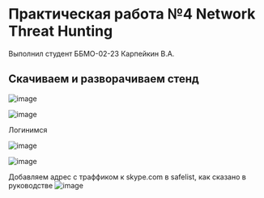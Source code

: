 # Практическая работа №4 Network Threat Hunting

Выполнил студент ББМО-02-23 Карпейкин В.А.

## Скачиваем и разворачиваем стенд
![image](https://github.com/user-attachments/assets/7beeef05-d376-46e3-ab98-4abbea71421e)

![image](https://github.com/user-attachments/assets/6e0816ff-4529-4d96-af97-faa0c21a8565)

Логинимся

![image](https://github.com/user-attachments/assets/a18ca71d-db49-4399-acf3-5c31913532b4)

![image](https://github.com/user-attachments/assets/2826d416-ce4f-4c44-85aa-f8e8064af7d7)


Добавляем адрес с траффиком к skype.com в safelist, как сказано в руководстве
![image](https://github.com/user-attachments/assets/8cafde9f-bcd9-4048-b84a-9e8945eb531c)

